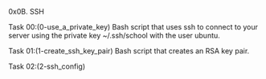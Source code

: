 0x0B. SSH

Task 00:(0-use_a_private_key)
Bash script that uses ssh to connect to your server using the private key ~/.ssh/school with the user ubuntu.

Task 01:(1-create_ssh_key_pair)
Bash script that creates an RSA key pair.

Task 02:(2-ssh_config)

